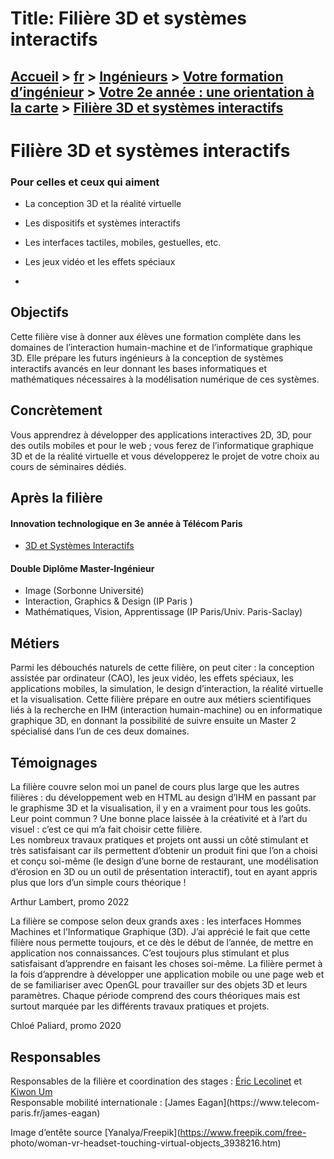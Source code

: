 # Title: Filière 3D et systèmes interactifs

## [Accueil](https://www.telecom-paris.fr "https://www.telecom-paris.fr") > [fr](https://www.telecom-paris.fr/fr "fr") > [Ingénieurs](https://www.telecom-paris.fr/fr/ingenieur "Ingénieurs") > [Votre formation d’ingénieur](https://www.telecom-paris.fr/fr/ingenieur/formation "Votre formation d’ingénieur") > [Votre 2e année : une orientation à la carte](https://www.telecom-paris.fr/fr/ingenieur/formation/2e-annee-orientation "Votre 2e année : une orientation à la carte") > [Filière 3D et systèmes interactifs](https://www.telecom-paris.fr/fr/ingenieur/formation/2e-annee-orientation/3d-systemes-interactifs)

[](https://www.telecom-paris.fr/fr/accueil)

# Filière 3D et systèmes interactifs

### Pour celles et ceux qui aiment

  * La conception 3D et la réalité virtuelle
  * Les dispositifs et systèmes interactifs 
  * Les interfaces tactiles, mobiles, gestuelles, etc.
  * Les jeux vidéo et les effets spéciaux

  * 

## Objectifs

Cette filière vise à donner aux élèves une formation complète dans les
domaines de l’interaction humain-machine et de l’informatique graphique 3D.
Elle prépare les futurs ingénieurs à la conception de systèmes interactifs
avancés en leur donnant les bases informatiques et mathématiques nécessaires à
la modélisation numérique de ces systèmes.

## Concrètement

Vous apprendrez à développer des applications interactives 2D, 3D, pour des
outils mobiles et pour le web ; vous ferez de l’informatique graphique 3D et
de la réalité virtuelle et vous développerez le projet de votre choix au cours
de séminaires dédiés.

## Après la filière

#### Innovation technologique en 3e année à Télécom Paris

  * [3D et Systèmes Interactifs](https://www.telecom-paris.fr/fr/ingenieur/votre-formation-dingenieur/votre-3e-annee-preparez-votre-carriere/3d-systemes-interactifs)

#### Double Diplôme Master-Ingénieur

  * Image (Sorbonne Université)
  * Interaction, Graphics & Design (IP Paris )
  * Mathématiques, Vision, Apprentissage (IP Paris/Univ. Paris-Saclay)

## Métiers

Parmi les débouchés naturels de cette filière, on peut citer : la conception
assistée par ordinateur (CAO), les jeux vidéo, les effets spéciaux, les
applications mobiles, la simulation, le design d’interaction, la réalité
virtuelle et la visualisation. Cette filière prépare en outre aux métiers
scientifiques liés à la recherche en IHM (interaction humain-machine) ou en
informatique graphique 3D, en donnant la possibilité de suivre ensuite un
Master 2 spécialisé dans l’un de ces deux domaines.

## Témoignages

La filière couvre selon moi un panel de cours plus large que les autres
filières : du développement web en HTML au design d’IHM en passant par le
graphisme 3D et la visualisation, il y en a vraiment pour tous les goûts.  
Leur point commun ? Une bonne place laissée à la créativité et à l’art du
visuel : c’est ce qui m’a fait choisir cette filière.  
Les nombreux travaux pratiques et projets ont aussi un côté stimulant et très
satisfaisant car ils permettent d’obtenir un produit fini que l’on a choisi et
conçu soi-même (le design d’une borne de restaurant, une modélisation
d’érosion en 3D ou un outil de présentation interactif), tout en ayant appris
plus que lors d’un simple cours théorique !

Arthur Lambert, promo 2022

La filière se compose selon deux grands axes : les interfaces Hommes Machines
et l’Informatique Graphique (3D). J’ai apprécié le fait que cette filière nous
permette toujours, et ce dès le début de l’année, de mettre en application nos
connaissances. C’est toujours plus stimulant et plus satisfaisant d’apprendre
en faisant les choses soi-même. La filière permet à la fois d’apprendre à
développer une application mobile ou une page web et de se familiariser avec
OpenGL pour travailler sur des objets 3D et leurs paramètres. Chaque période
comprend des cours théoriques mais est surtout marquée par les différents
travaux pratiques et projets.

Chloé Paliard, promo 2020

## Responsables

Responsables de la filière et coordination des stages : [Éric
Lecolinet](https://www.telecom-paris.fr/eric-lecolinet) et [Kiwon
Um](https://www.telecom-paris.fr/kiwon-um)  
Responsable mobilité internationale : [James Eagan](https://www.telecom-
paris.fr/james-eagan)  
  

Image d’entête source [Yanalya/Freepik](https://www.freepik.com/free-
photo/woman-vr-headset-touching-virtual-objects_3938216.htm)

